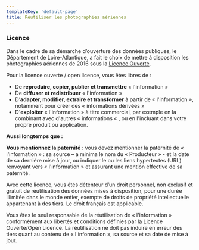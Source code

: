 ```yaml
---
templateKey: 'default-page'
title: Réutiliser les photographies aériennes
---
```

### Licence
Dans le cadre de sa démarche d’ouverture des données publiques, le Département de Loire-Atlantique, a fait le choix de mettre à disposition les photographies aériennes de 2016 sous la [Licence Ouverte](https://www.etalab.gouv.fr/licence-ouverte-open-licence).

Pour la licence ouverte / open licence, vous êtes libres de :

- De **reproduire, copier, publier et transmettre** « l'information »
- De **diffuser et redistribuer** « l'information »
- D’**adapter, modifier, extraire et transformer** à partir de « l'information », notamment pour créer des « informations dérivées »
- D'**exploiter** « l'information » à titre commercial, par exemple en la combinant avec d'autres « informations « , ou en l'incluant dans votre propre produit ou application.

**Aussi longtemps que :**

**Vous mentionnez la paternité** : vous devez mentionner la paternité de « l'information » : sa source – a minima le nom du « Producteur » - et la date de sa dernière mise à jour, ou indiquer le ou les liens hypertextes (URL) renvoyant vers « l'information » et assurant une mention effective de sa paternité.

Avec cette licence, vous êtes détenteur d’un droit personnel, non exclusif et gratuit de réutilisation des données mises à disposition, pour une durée illimitée dans le monde entier, exempte de droits de propriété intellectuelle appartenant à des tiers. Le droit français est applicable.

Vous êtes le seul responsable de la réutilisation de « l'information » conformément aux libertés et conditions définies par la Licence Ouverte/Open Licence. La réutilisation ne doit pas induire en erreur des tiers quant au contenu de « l'information », sa source et sa date de mise à jour.
